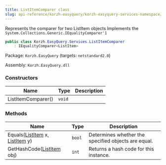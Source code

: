 ```yaml
---
title: ListItemComparer class
slug: api-reference/korzh-easyquery/korzh-easyquery-services-namespace/listitemcomparer-class
---
```

Represents the comparer for two ListItem objects  Implements the `System.Collections.Generic.IEqualityComparer'1`
```csharp
public class Korzh.EasyQuery.Services.ListItemComparer
    : IEqualityComparer<ListItem>

```
Package: `Korzh.EasyQuery` (targets: `netstandard2.0`)

Assembly: `Korzh.EasyQuery.dll`

### Constructors

| Name | Type | Description | 
| --- | --- | --- | 
| ListItemComparer() | `void` |  | 


### Methods

| Name | Type | Description | 
| --- | --- | --- | 
| Equals([ListItem](api-reference/korzh-easyquery/korzh-easyquery-services-namespace/listitem-class) x, [ListItem](api-reference/korzh-easyquery/korzh-easyquery-services-namespace/listitem-class) y) | `bool` | Determines whether the specified objects are equal. | 
| GetHashCode([ListItem](api-reference/korzh-easyquery/korzh-easyquery-services-namespace/listitem-class) obj) | `int` | Returns a hash code for this instance. |